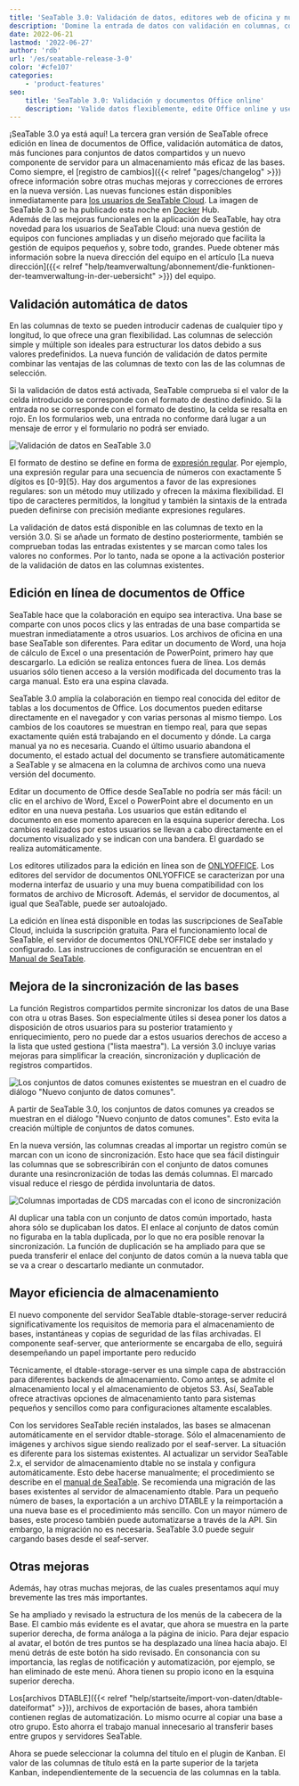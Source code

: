 ```yaml
---
title: 'SeaTable 3.0: Validación de datos, editores web de oficina y nuevo backend de almacenamiento - SeaTable'
description: 'Domine la entrada de datos con validación en columnas, colabore en Word, Excel o PowerPoint en tiempo real, optimice almacenamiento y use nuevos controles de gestión de equipos. Sincronización entre bases mejorada y mejoras menores en menú y exportaciones. Colaborar y organizar datos nunca fue tan fácil.'
date: 2022-06-21
lastmod: '2022-06-27'
author: 'rdb'
url: '/es/seatable-release-3-0'
color: '#cfe107'
categories:
    - 'product-features'
seo:
    title: 'SeaTable 3.0: Validación y documentos Office online'
    description: 'Valide datos flexiblemente, edite Office online y use nuevo backend; sincronización y gestión mejoradas en SeaTable 3.0.'
---
```


¡SeaTable 3.0 ya está aquí! La tercera gran versión de SeaTable ofrece edición en línea de documentos de Office, validación automática de datos, más funciones para conjuntos de datos compartidos y un nuevo componente de servidor para un almacenamiento más eficaz de las bases. Como siempre, el [registro de cambios]({{< relref "pages/changelog" >}}) ofrece información sobre otras muchas mejoras y correcciones de errores en la nueva versión. Las nuevas funciones están disponibles inmediatamente para [los usuarios de SeaTable Cloud](https://cloud.seatable.io/). La imagen de SeaTable 3.0 se ha publicado esta noche en [Docker](https://hub.docker.com/r/seatable/seatable-enterprise/tags) Hub.  
Además de las mejoras funcionales en la aplicación de SeaTable, hay otra novedad para los usuarios de SeaTable Cloud: una nueva gestión de equipos con funciones ampliadas y un diseño mejorado que facilita la gestión de equipos pequeños y, sobre todo, grandes. Puede obtener más información sobre la nueva dirección del equipo en el artículo [La nueva dirección]({{< relref "help/teamverwaltung/abonnement/die-funktionen-der-teamverwaltung-in-der-uebersicht" >}}) del equipo.

## Validación automática de datos

En las columnas de texto se pueden introducir cadenas de cualquier tipo y longitud, lo que ofrece una gran flexibilidad. Las columnas de selección simple y múltiple son ideales para estructurar los datos debido a sus valores predefinidos. La nueva función de validación de datos permite combinar las ventajas de las columnas de texto con las de las columnas de selección.

Si la validación de datos está activada, SeaTable comprueba si el valor de la celda introducido se corresponde con el formato de destino definido. Si la entrada no se corresponde con el formato de destino, la celda se resalta en rojo. En los formularios web, una entrada no conforme dará lugar a un mensaje de error y el formulario no podrá ser enviado.

![Validación de datos en SeaTable 3.0](FormatCheck.png)

El formato de destino se define en forma de [expresión regular](https://de.wikipedia.org/wiki/Regul%C3%A4rer_Ausdruck). Por ejemplo, una expresión regular para una secuencia de números con exactamente 5 dígitos es \[0-9\]{5}. Hay dos argumentos a favor de las expresiones regulares: son un método muy utilizado y ofrecen la máxima flexibilidad. El tipo de caracteres permitidos, la longitud y también la sintaxis de la entrada pueden definirse con precisión mediante expresiones regulares.

La validación de datos está disponible en las columnas de texto en la versión 3.0. Si se añade un formato de destino posteriormente, también se comprueban todas las entradas existentes y se marcan como tales los valores no conformes. Por lo tanto, nada se opone a la activación posterior de la validación de datos en las columnas existentes.

## Edición en línea de documentos de Office

SeaTable hace que la colaboración en equipo sea interactiva. Una base se comparte con unos pocos clics y las entradas de una base compartida se muestran inmediatamente a otros usuarios. Los archivos de oficina en una base SeaTable son diferentes. Para editar un documento de Word, una hoja de cálculo de Excel o una presentación de PowerPoint, primero hay que descargarlo. La edición se realiza entonces fuera de línea. Los demás usuarios sólo tienen acceso a la versión modificada del documento tras la carga manual. Esto era una espina clavada.

SeaTable 3.0 amplía la colaboración en tiempo real conocida del editor de tablas a los documentos de Office. Los documentos pueden editarse directamente en el navegador y con varias personas al mismo tiempo. Los cambios de los coautores se muestran en tiempo real, para que sepas exactamente quién está trabajando en el documento y dónde. La carga manual ya no es necesaria. Cuando el último usuario abandona el documento, el estado actual del documento se transfiere automáticamente a SeaTable y se almacena en la columna de archivos como una nueva versión del documento.

Editar un documento de Office desde SeaTable no podría ser más fácil: un clic en el archivo de Word, Excel o PowerPoint abre el documento en un editor en una nueva pestaña. Los usuarios que están editando el documento en ese momento aparecen en la esquina superior derecha. Los cambios realizados por estos usuarios se llevan a cabo directamente en el documento visualizado y se indican con una bandera. El guardado se realiza automáticamente.

Los editores utilizados para la edición en línea son de [ONLYOFFICE](https://onlyoffice.com). Los editores del servidor de documentos ONLYOFFICE se caracterizan por una moderna interfaz de usuario y una muy buena compatibilidad con los formatos de archivo de Microsoft. Además, el servidor de documentos, al igual que SeaTable, puede ser autoalojado.

La edición en línea está disponible en todas las suscripciones de SeaTable Cloud, incluida la suscripción gratuita. Para el funcionamiento local de SeaTable, el servidor de documentos ONLYOFFICE debe ser instalado y configurado. Las instrucciones de configuración se encuentran en el [Manual de SeaTable](https://manual.seatable.io/).

## Mejora de la sincronización de las bases

La función Registros compartidos permite sincronizar los datos de una Base con otra u otras Bases. Son especialmente útiles si desea poner los datos a disposición de otros usuarios para su posterior tratamiento y enriquecimiento, pero no puede dar a estos usuarios derechos de acceso a la lista que usted gestiona ("lista maestra"). La versión 3.0 incluye varias mejoras para simplificar la creación, sincronización y duplicación de registros compartidos.

![Los conjuntos de datos comunes existentes se muestran en el cuadro de diálogo "Nuevo conjunto de datos comunes".](ExistingCDS.png)

A partir de SeaTable 3.0, los conjuntos de datos comunes ya creados se muestran en el diálogo "Nuevo conjunto de datos comunes". Esto evita la creación múltiple de conjuntos de datos comunes.

En la nueva versión, las columnas creadas al importar un registro común se marcan con un icono de sincronización. Esto hace que sea fácil distinguir las columnas que se sobrescribirán con el conjunto de datos comunes durante una resincronización de todas las demás columnas. El marcado visual reduce el riesgo de pérdida involuntaria de datos.

![Columnas importadas de CDS marcadas con el icono de sincronización](ColumnIconsCDS.png)

Al duplicar una tabla con un conjunto de datos común importado, hasta ahora sólo se duplicaban los datos. El enlace al conjunto de datos común no figuraba en la tabla duplicada, por lo que no era posible renovar la sincronización. La función de duplicación se ha ampliado para que se pueda transferir el enlace del conjunto de datos común a la nueva tabla que se va a crear o descartarlo mediante un conmutador.

## Mayor eficiencia de almacenamiento

El nuevo componente del servidor SeaTable dtable-storage-server reducirá significativamente los requisitos de memoria para el almacenamiento de bases, instantáneas y copias de seguridad de las filas archivadas. El componente seaf-server, que anteriormente se encargaba de ello, seguirá desempeñando un papel importante pero reducido

Técnicamente, el dtable-storage-server es una simple capa de abstracción para diferentes backends de almacenamiento. Como antes, se admite el almacenamiento local y el almacenamiento de objetos S3. Así, SeaTable ofrece atractivas opciones de almacenamiento tanto para sistemas pequeños y sencillos como para configuraciones altamente escalables.

Con los servidores SeaTable recién instalados, las bases se almacenan automáticamente en el servidor dtable-storage. Sólo el almacenamiento de imágenes y archivos sigue siendo realizado por el seaf-server. La situación es diferente para los sistemas existentes. Al actualizar un servidor SeaTable 2.x, el servidor de almacenamiento dtable no se instala y configura automáticamente. Esto debe hacerse manualmente; el procedimiento se describe en el [manual de SeaTable](https://manual.seatable.io/upgrade/extra-upgrade-notice/#30). Se recomienda una migración de las bases existentes al servidor de almacenamiento dtable. Para un pequeño número de bases, la exportación a un archivo DTABLE y la reimportación a una nueva base es el procedimiento más sencillo. Con un mayor número de bases, este proceso también puede automatizarse a través de la API. Sin embargo, la migración no es necesaria. SeaTable 3.0 puede seguir cargando bases desde el seaf-server.

## Otras mejoras

Además, hay otras muchas mejoras, de las cuales presentamos aquí muy brevemente las tres más importantes.

Se ha ampliado y revisado la estructura de los menús de la cabecera de la Base. El cambio más evidente es el avatar, que ahora se muestra en la parte superior derecha, de forma análoga a la página de inicio. Para dejar espacio al avatar, el botón de tres puntos se ha desplazado una línea hacia abajo. El menú detrás de este botón ha sido revisado. En consonancia con su importancia, las reglas de notificación y automatización, por ejemplo, se han eliminado de este menú. Ahora tienen su propio icono en la esquina superior derecha.

Los[archivos DTABLE]({{< relref "help/startseite/import-von-daten/dtable-dateiformat" >}}), archivos de exportación de bases, ahora también contienen reglas de automatización. Lo mismo ocurre al copiar una base a otro grupo. Esto ahorra el trabajo manual innecesario al transferir bases entre grupos y servidores SeaTable.

Ahora se puede seleccionar la columna del título en el plugin de Kanban. El valor de las columnas de título está en la parte superior de la tarjeta Kanban, independientemente de la secuencia de las columnas en la tabla.
